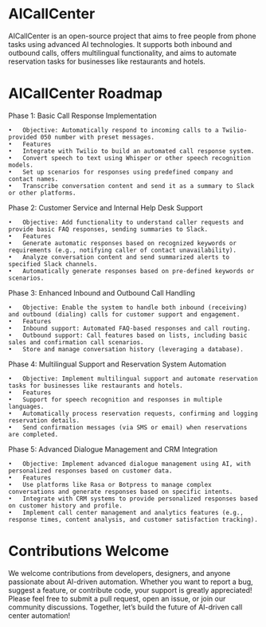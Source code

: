 # AICallCenter
AICallCenter is an open-source project that aims to free people from phone tasks using advanced AI technologies. It supports both inbound and outbound calls, offers multilingual functionality, and aims to automate reservation tasks for businesses like restaurants and hotels.

# AICallCenter Roadmap

Phase 1: Basic Call Response Implementation

	•	Objective: Automatically respond to incoming calls to a Twilio-provided 050 number with preset messages.
	•	Features
	•	Integrate with Twilio to build an automated call response system.
	•	Convert speech to text using Whisper or other speech recognition models.
	•	Set up scenarios for responses using predefined company and contact names.
	•	Transcribe conversation content and send it as a summary to Slack or other platforms.

Phase 2: Customer Service and Internal Help Desk Support

	•	Objective: Add functionality to understand caller requests and provide basic FAQ responses, sending summaries to Slack.
	•	Features
	•	Generate automatic responses based on recognized keywords or requirements (e.g., notifying caller of contact unavailability).
	•	Analyze conversation content and send summarized alerts to specified Slack channels.
	•	Automatically generate responses based on pre-defined keywords or scenarios.

Phase 3: Enhanced Inbound and Outbound Call Handling

	•	Objective: Enable the system to handle both inbound (receiving) and outbound (dialing) calls for customer support and engagement.
	•	Features
	•	Inbound support: Automated FAQ-based responses and call routing.
	•	Outbound support: Call features based on lists, including basic sales and confirmation call scenarios.
	•	Store and manage conversation history (leveraging a database).

Phase 4: Multilingual Support and Reservation System Automation

	•	Objective: Implement multilingual support and automate reservation tasks for businesses like restaurants and hotels.
	•	Features
	•	Support for speech recognition and responses in multiple languages.
	•	Automatically process reservation requests, confirming and logging reservation details.
	•	Send confirmation messages (via SMS or email) when reservations are completed.

Phase 5: Advanced Dialogue Management and CRM Integration

	•	Objective: Implement advanced dialogue management using AI, with personalized responses based on customer data.
	•	Features
	•	Use platforms like Rasa or Botpress to manage complex conversations and generate responses based on specific intents.
	•	Integrate with CRM systems to provide personalized responses based on customer history and profile.
	•	Implement call center management and analytics features (e.g., response times, content analysis, and customer satisfaction tracking).

# Contributions Welcome
We welcome contributions from developers, designers, and anyone passionate about AI-driven automation. Whether you want to report a bug, suggest a feature, or contribute code, your support is greatly appreciated! Please feel free to submit a pull request, open an issue, or join our community discussions. Together, let’s build the future of AI-driven call center automation!
